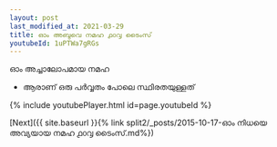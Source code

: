 ```yaml
---
layout: post
last_modified_at: 2021-03-29
title: ഓം അബുവെ നമഹ ൧൦൮ ടൈംസ്
youtubeId: 1uPTWa7gRGs
---
```

 
 
 ഓം അച്ചാലോപമായ നമഹ 
 
 -  ആരാണ് ഒരു പർവ്വതം പോലെ സ്ഥിരതയുള്ളത് 
 
  
 
  
 
 
 
 
 
 


{% include youtubePlayer.html id=page.youtubeId %}
 
[Next]({{ site.baseurl }}{% link  split2/_posts/2015-10-17-ഓം നിധയെ അവ്യയായ നമഹ ൧൦൮ ടൈംസ്.md%})
 
